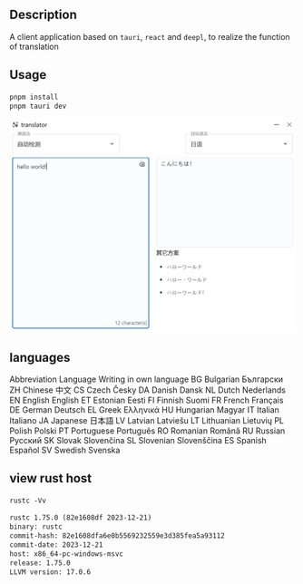## Description

A client application based on `tauri`, `react` and `deepl`, to realize the function of translation

## Usage

```shell
pnpm install
pnpm tauri dev
```

![deelx](images/deelx.png)

## languages

Abbreviation Language Writing in own language
BG Bulgarian Български
ZH Chinese 中文
CS Czech Česky
DA Danish Dansk
NL Dutch Nederlands
EN English English
ET Estonian Eesti
FI Finnish Suomi
FR French Français
DE German Deutsch
EL Greek Ελληνικά
HU Hungarian Magyar
IT Italian Italiano
JA Japanese 日本語
LV Latvian Latviešu
LT Lithuanian Lietuvių
PL Polish Polski
PT Portuguese Português
RO Romanian Română
RU Russian Русский
SK Slovak Slovenčina
SL Slovenian Slovenščina
ES Spanish Español
SV Swedish Svenska

## view rust host

```shell
rustc -Vv
```

```
rustc 1.75.0 (82e1608df 2023-12-21)
binary: rustc
commit-hash: 82e1608dfa6e0b5569232559e3d385fea5a93112
commit-date: 2023-12-21
host: x86_64-pc-windows-msvc
release: 1.75.0
LLVM version: 17.0.6
```

